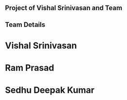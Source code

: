 ## Project of Vishal Srinivasan and Team

## Team Details
# Vishal Srinivasan
# Ram Prasad
# Sedhu Deepak Kumar